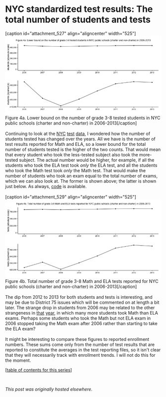 # NYC standardized test results: The total number of students and tests

<div>
<p>[caption id="attachment_527" align="aligncenter" width="525"]<a href="4a1.png"><img class="size-large wp-image-527" alt="Figure 4a. Lower bound on the number of grade 3-8 tested students in NYC public schools (charter and non-charter) in 2006-2013" src="4a1.png"></a> Figure 4a. Lower bound on the number of grade 3-8 tested students in NYC public schools (charter and non-charter) in 2006-2013[/caption]<br>
<br>
Continuing to look at the <a href="http://planspace.org/2013/11/13/nyc-standardized-test-results-putting-the-data-together-and-looking-at-it/">NYC</a> <a href="http://planspace.org/2013/11/14/nyc-standardized-test-results-checking-out-the-number-of-students-tested-in-math-and-ela/">test</a> <a href="http://planspace.org/2013/11/15/nyc-standardized-test-results-checking-out-the-number-of-students-tested-in-math-and-ela-again/">data</a>, I wondered how the number of students tested has changed over the years. All we have is the number of test results reported for Math and ELA, so a lower bound for the total number of students tested is the higher of the two counts. That would mean that every student who took the less-tested subject also took the more-tested subject. The actual number would be higher, for example, if all the students who took the ELA test took&#160;<em>only</em> the ELA test, and all the students who took the Math test took&#160;<em>only</em> the Math test. That would make the number of students who took an exam equal to the total number of exams, which we can also look at. The former is shown above; the latter is shown just below. As always, <a href="https://github.com/ajschumacher/NYCtests/blob/master/code/figure4.r">code</a> is available.<br>
<br>
[caption id="attachment_529" align="aligncenter" width="525"]<a href="4b1.png"><img class="size-large wp-image-529" alt="Figure 4b. Total number of grade 3-8 Math and ELA tests reported for NYC public schools (charter and non-charter) in 2006-2013" src="4b1.png"></a> Figure 4b. Total number of grade 3-8 Math and ELA tests reported for NYC public schools (charter and non-charter) in 2006-2013[/caption]<br>
<br>
The dip from 2012 to 2013 for both students and tests is interesting, and may be due to District 75 issues which will be commented on at length a bit later. The strange drop in students from 2006 may be related to the other strangeness in <a href="http://planspace.org/2013/11/15/nyc-standardized-test-results-checking-out-the-number-of-students-tested-in-math-and-ela-again/">that</a> <a href="http://planspace.org/2013/11/14/nyc-standardized-test-results-checking-out-the-number-of-students-tested-in-math-and-ela/">year</a>, in which many more students took Math than ELA exams. Perhaps some students who took the Math but not ELA exam in 2006 stopped taking the Math exam after 2006 rather than starting to take the ELA exam?<br>
<br>
It might be interesting to compare these figures to reported enrollment numbers. These sums come only from the number of test results that are reported to constitute the averages in the test reporting files, so it isn't clear that they will necessarily track with enrollment trends. I will not do this for the moment.<br>
</p>
<p>[<a href="http://planspace.org/2014/01/10/nyc-test-data/">table of contents for this series</a>]</p>
<br>
</div>


*This post was originally hosted elsewhere.*
